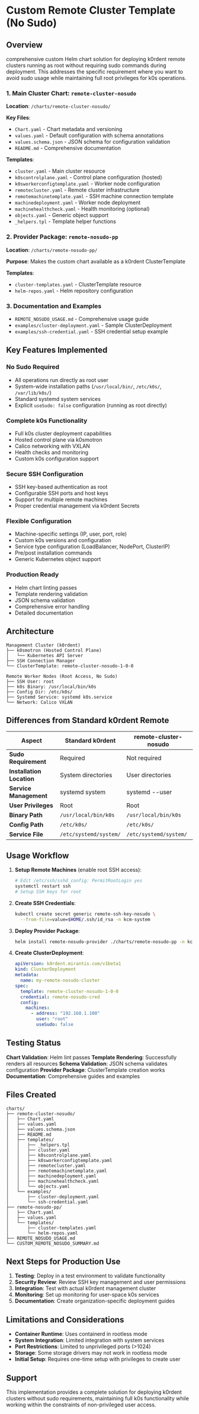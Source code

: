 # Custom Remote Cluster Template (No Sudo)

## Overview

comprehensive custom Helm chart solution for deploying k0rdent remote clusters running as root without requiring sudo commands during deployment. This addresses the specific requirement where you want to avoid sudo usage while maintaining full root privileges for k0s operations.


### 1. Main Cluster Chart: `remote-cluster-nosudo`
**Location**: `/charts/remote-cluster-nosudo/`

**Key Files**:
- `Chart.yaml` - Chart metadata and versioning
- `values.yaml` - Default configuration with schema annotations
- `values.schema.json` - JSON schema for configuration validation
- `README.md` - Comprehensive documentation

**Templates**:
- `cluster.yaml` - Main cluster resource
- `k0scontrolplane.yaml` - Control plane configuration (hosted)
- `k0sworkerconfigtemplate.yaml` - Worker node configuration
- `remotecluster.yaml` - Remote cluster infrastructure
- `remotemachinetemplate.yaml` - SSH machine connection template
- `machinedeployment.yaml` - Worker node deployment
- `machinehealthcheck.yaml` - Health monitoring (optional)
- `objects.yaml` - Generic object support
- `_helpers.tpl` - Template helper functions

### 2. Provider Package: `remote-nosudo-pp`
**Location**: `/charts/remote-nosudo-pp/`

**Purpose**: Makes the custom chart available as a k0rdent ClusterTemplate

**Templates**:
- `cluster-templates.yaml` - ClusterTemplate resource
- `helm-repos.yaml` - Helm repository configuration

### 3. Documentation and Examples
- `REMOTE_NOSUDO_USAGE.md` - Comprehensive usage guide
- `examples/cluster-deployment.yaml` - Sample ClusterDeployment
- `examples/ssh-credential.yaml` - SSH credential setup example

## Key Features Implemented

### No Sudo Required
- All operations run directly as root user
- System-wide installation paths (`/usr/local/bin/`, `/etc/k0s/`, `/var/lib/k0s/`)
- Standard systemd system services
- Explicit `useSudo: false` configuration (running as root directly)

### Complete k0s Functionality
- Full k0s cluster deployment capabilities
- Hosted control plane via k0smotron
- Calico networking with VXLAN
- Health checks and monitoring
- Custom k0s configuration support

### Secure SSH Configuration
- SSH key-based authentication as root
- Configurable SSH ports and host keys
- Support for multiple remote machines
- Proper credential management via k0rdent Secrets

### Flexible Configuration
- Machine-specific settings (IP, user, port, role)
- Custom k0s versions and configuration
- Service type configuration (LoadBalancer, NodePort, ClusterIP)
- Pre/post installation commands
- Generic Kubernetes object support

### Production Ready
- Helm chart linting passes
- Template rendering validation
- JSON schema validation
- Comprehensive error handling
- Detailed documentation

## Architecture

```
Management Cluster (k0rdent)
├── k0smotron (Hosted Control Plane)
│   └── Kubernetes API Server
├── SSH Connection Manager
└── ClusterTemplate: remote-cluster-nosudo-1-0-0

Remote Worker Nodes (Root Access, No Sudo)
├── SSH User: root
├── k0s Binary: /usr/local/bin/k0s
├── Config Dir: /etc/k0s/
├── Systemd Service: systemd k0s.service
└── Network: Calico VXLAN
```

## Differences from Standard k0rdent Remote

| Aspect | Standard k0rdent | remote-cluster-nosudo |
|--------|------------------|----------------------|
| **Sudo Requirement** | Required |  Not required |
| **Installation Location** | System directories | User directories |
| **Service Management** | systemd system | systemd --user |
| **User Privileges** | Root | Root |
| **Binary Path** | `/usr/local/bin/k0s` | `/usr/local/bin/k0s` |
| **Config Path** | `/etc/k0s/` | `/etc/k0s/` |
| **Service File** | `/etc/systemd/system/` | `/etc/systemd/system/` |

## Usage Workflow

1. **Setup Remote Machines** (enable root SSH access):
   ```bash
   # Edit /etc/ssh/sshd_config: PermitRootLogin yes
   systemctl restart ssh
   # Setup SSH keys for root
   ```

2. **Create SSH Credentials**:
   ```bash
   kubectl create secret generic remote-ssh-key-nosudo \
     --from-file=value=$HOME/.ssh/id_rsa -n kcm-system
   ```

3. **Deploy Provider Package**:
   ```bash
   helm install remote-nosudo-provider ./charts/remote-nosudo-pp -n kcm-system
   ```

4. **Create ClusterDeployment**:
   ```yaml
   apiVersion: k0rdent.mirantis.com/v1beta1
   kind: ClusterDeployment
   metadata:
     name: my-remote-nosudo-cluster
   spec:
     template: remote-cluster-nosudo-1-0-0
     credential: remote-nosudo-cred
     config:
       machines:
         - address: "192.168.1.100"
           user: "root"
           useSudo: false
   ```

## Testing Status

 **Chart Validation**: Helm lint passes
 **Template Rendering**: Successfully renders all resources
 **Schema Validation**: JSON schema validates configuration
 **Provider Package**: ClusterTemplate creation works
 **Documentation**: Comprehensive guides and examples

## Files Created

```
charts/
├── remote-cluster-nosudo/
│   ├── Chart.yaml
│   ├── values.yaml
│   ├── values.schema.json
│   ├── README.md
│   ├── templates/
│   │   ├── _helpers.tpl
│   │   ├── cluster.yaml
│   │   ├── k0scontrolplane.yaml
│   │   ├── k0sworkerconfigtemplate.yaml
│   │   ├── remotecluster.yaml
│   │   ├── remotemachinetemplate.yaml
│   │   ├── machinedeployment.yaml
│   │   ├── machinehealthcheck.yaml
│   │   └── objects.yaml
│   └── examples/
│       ├── cluster-deployment.yaml
│       └── ssh-credential.yaml
├── remote-nosudo-pp/
│   ├── Chart.yaml
│   ├── values.yaml
│   └── templates/
│       ├── cluster-templates.yaml
│       └── helm-repos.yaml
├── REMOTE_NOSUDO_USAGE.md
└── CUSTOM_REMOTE_NOSUDO_SUMMARY.md
```

## Next Steps for Production Use

1. **Testing**: Deploy in a test environment to validate functionality
2. **Security Review**: Review SSH key management and user permissions
3. **Integration**: Test with actual k0rdent management cluster
4. **Monitoring**: Set up monitoring for user-space k0s services
5. **Documentation**: Create organization-specific deployment guides

## Limitations and Considerations

- **Container Runtime**: Uses containerd in rootless mode
- **System Integration**: Limited integration with system services  
- **Port Restrictions**: Limited to unprivileged ports (>1024)
- **Storage**: Some storage drivers may not work in rootless mode
- **Initial Setup**: Requires one-time setup with privileges to create user

## Support

This implementation provides a complete solution for deploying k0rdent clusters without sudo requirements, maintaining full k0s functionality while working within the constraints of non-privileged user access.
